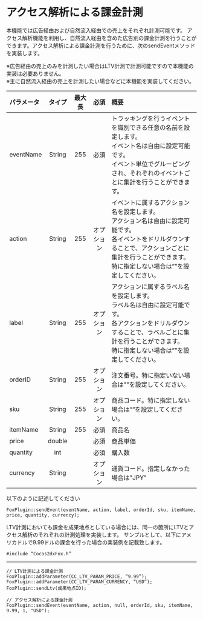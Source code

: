# アクセス解析による課金計測
本機能では広告経由および自然流入経由での売上をそれぞれ計測可能です。
アクセス解析機能を利用し、自然流入経由を含めた広告別の課金計測を行うことができます。アクセス解析による課金計測を行うために、次のsendEventメソッドを実装します。

※広告経由の売上のみを計測したい場合はLTV計測で計測可能ですので本機能の実装は必要ありません。<br>※主に自然流入経由の売上を計測したい場合などに本機能を実装してください。|パラメータ|タイプ|最大長|必須|概要|
|:---|:---:|:---:|:---:|:---|
|eventName|String|255|必須|トラッキングを行うイベントを識別できる任意の名前を設定します。<br>イベント名は自由に設定可能です。<br>イベント単位でグルーピングされ、それぞれのイベントごとに集計を行うことができます。||action|String|255|オプション|イベントに属するアクション名を設定します。<br>アクション名は自由に設定可能です。<br>各イベントをドリルダウンすることで、アクションごとに集計を行うことができます。<br>特に指定しない場合は””を設定してください。|
|label|String|255|オプション|アクションに属するラベル名を設定します。<br>ラベル名は自由に設定可能です。<br>各アクションをドリルダウンすることで、ラベルごとに集計を行うことができます。<br>特に指定しない場合は””を設定してください。||orderID|String|255|オプション|注文番号。特に指定いない場合は""を設定してください。|
|sku|String|255|オプション|商品コード。特に指定しない場合は””を設定してください。||itemName|String|255|必須|商品名||price|double||必須|商品単価|
|quantity|int||必須|購入数||currency|String||オプション|通貨コード。指定しなかった場合は"JPY"|以下のように記述してください
	FoxPlugin::sendEvent(eventName, action, label, orderId, sku, itemName, price, quantity, currency);LTV計測においても課金を成果地点としている場合には、同一の箇所にLTVとアクセス解析のそれぞれの計測処理を実装します。
サンプルとして、以下にアメリカドルで9.99ドルの課金を行った場合の実装例を記載致します。




	#include “Cocos2dxFox.h”---

	// LTV計測による課金計測	FoxPlugin::addParameter(CC_LTV_PARAM_PRICE, “9.99”);	FoxPlugin::addParameter(CC_LTV_PARAM_CURRENCY, “USD”);	FoxPlugin::sendLtv(成果地点ID);
	// アクセス解析による課金計測
	FoxPlugin::sendEvent(eventName, action, null, orderId, sku, itemName, 9.99, 1, "USD");